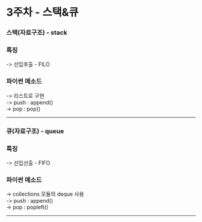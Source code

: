 # 3주차 - 스택&큐

### 스택(자료구조) - stack

### 특징
-> 선입후출 - FILO
<br>

### 파이썬 메소드
-> 리스트로 구현
<br>
-> push : append()
<br>
-> pop  : pop()

---


### 큐(자료구조) - queue

### 특징
-> 선입선출 - FIFO


### 파이썬 메소드
-> collections 모듈의 deque 사용
<br>
-> push : append()
<br>
-> pop  : popleft()


---





